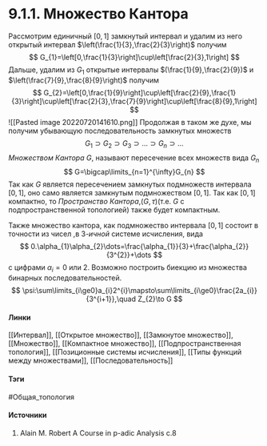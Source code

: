 # 9.1.1. Множество Кантора
Рассмотрим единичный $[0,1]$ замкнутый интервал и удалим из него открытый интервал $\left(\frac{1}{3},\frac{2}{3}\right)$ получим
$$
G_{1}=\left[0,\frac{1}{3}\right]\cup\left[\frac{2}{3},1\right]
$$
Дальше, удалим из $G_{1}$ открытые интервалы $(\frac{1}{9},\frac{2}{9})$ и $\left(\frac{7}{9},\frac{8}{9}\right)$ получим
$$
G_{2}=\left[0,\frac{1}{9}\right]\cup\left[\frac{2}{9},\frac{1}{3}\right]\cup\left[\frac{2}{3},\frac{7}{9}\right]\cup\left[\frac{8}{9},1\right]
$$
![[Pasted image 20220720141610.png]]
Продолжая в таком же духе, мы получим убывающую последовательность замкнутых множеств
$$
G_{1}\supset G_{2}\supset G_{3}\supset\dots\supset G_{n}\supset\dots
$$
*Множеством Кантора* $G$, называют пересечение всех множеств вида $G_{n}$
$$
G=\bigcap\limits_{n=1}^{\infty}G_{n} 
$$
Так как $G$ является пересечением замкнутых подмножеств интервала $[0,1]$, оно само является замкнутым подмножеством $[0,1]$. Так как $[0,1]$ компактно, то *Пространство Кантора*,$(G,\tau)$(т.е. $G$ с подпространственной топологией) также будет компактным.

Также множество кантора, как подмножество интервала $[0,1]$ состоит в точности из чисел ,в $3$*-ичной* системе исчисления, вида
$$
0.\alpha_{1}\alpha_{2}\dots=\frac{\alpha_{1}}{3}+\frac{\alpha_{2}}{3^{2}}+\dots
$$
с цифрами $\alpha_{i}=0$ или $2$. Возможно построить биекцию из множества бинарных последовательностей.
$$
\psi:\sum\limits_{i\ge0}a_{i}2^{i}\mapsto\sum\limits_{i\ge0}\frac{2a_{i}}{3^{i+1}},\quad Z_{2}\to G
$$
#### Линки
[[Интервал]],
[[Открытое множество]],
[[Замкнутое множество]],
[[Множество]],
[[Компактное множество]],
[[Подпространственная топология]],
[[Позиционные системы исчисления]],
[[Типы функций между множествами]],
[[Последовательность]]
#### Тэги
 #Общая_топология 
#### Источники
1. Alain M. Robert A Course in p-adic Analysis c.8